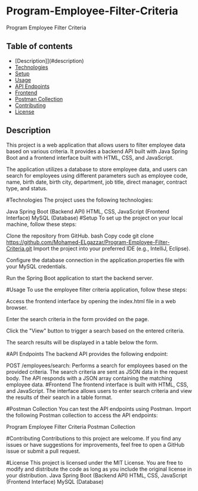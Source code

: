 # Program-Employee-Filter-Criteria
Program Employee Filter Criteria

## Table of contents
* [Description]](#description)
* [Technologies](#technologies)
* [Setup](#setup)
* [Usage](#usage)
* [API Endpoints](#api_endpoints)
* [Frontend](#frontend)
* [Postman Collection](#postman_collection)
* [Contributing](#contributing)
* [License](#license)

## Description
This project is a web application that allows users to filter employee data based on various criteria. It provides a backend API built with Java Spring Boot and a frontend interface built with HTML, CSS, and JavaScript.

The application utilizes a database to store employee data, and users can search for employees using different parameters such as employee code, name, birth date, birth city, department, job title, direct manager, contract type, and status.

#Technologies
The project uses the following technologies:

Java Spring Boot (Backend API)
HTML, CSS, JavaScript (Frontend Interface)
MySQL (Database)
#Setup
To set up the project on your local machine, follow these steps:

Clone the repository from GitHub.
bash
Copy code
git clone https://github.com/Mohamed-ELgazzar/Program-Employee-Filter-Criteria.git
Import the project into your preferred IDE (e.g., IntelliJ, Eclipse).

Configure the database connection in the application.properties file with your MySQL credentials.

Run the Spring Boot application to start the backend server.

#Usage
To use the employee filter criteria application, follow these steps:

Access the frontend interface by opening the index.html file in a web browser.

Enter the search criteria in the form provided on the page.

Click the "View" button to trigger a search based on the entered criteria.

The search results will be displayed in a table below the form.

#API Endpoints
The backend API provides the following endpoint:

POST /employees/search: Performs a search for employees based on the provided criteria. The search criteria are sent as JSON data in the request body. The API responds with a JSON array containing the matching employee data.
#Frontend
The frontend interface is built with HTML, CSS, and JavaScript. The interface allows users to enter search criteria and view the results of their search in a table format.

#Postman Collection
You can test the API endpoints using Postman. Import the following Postman collection to access the API endpoints:

Program Employee Filter Criteria Postman Collection

#Contributing
Contributions to this project are welcome. If you find any issues or have suggestions for improvements, feel free to open a GitHub issue or submit a pull request.

#License
This project is licensed under the MIT License. You are free to modify and distribute the code as long as you include the original license in your distribution.
Java Spring Boot (Backend API)
HTML, CSS, JavaScript (Frontend Interface)
MySQL (Database)
